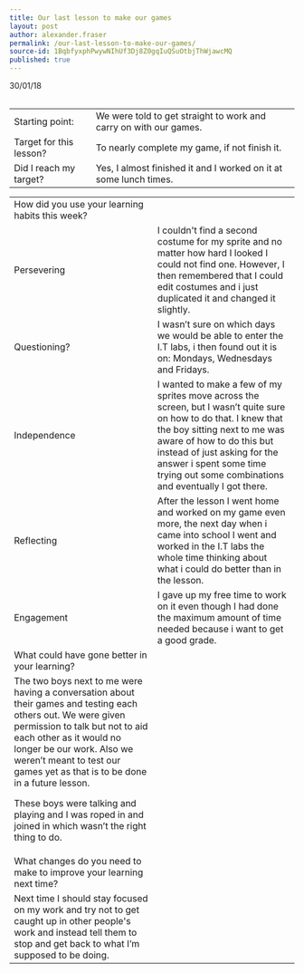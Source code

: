 ```yaml
---
title: Our last lesson to make our games
layout: post
author: alexander.fraser
permalink: /our-last-lesson-to-make-our-games/
source-id: 1BqbfyxphPwywNIhUf3Dj8Z0gqIuQSuOtbjThWjawcMQ
published: true
---
```

<table>
 30/01/18
</table>


<table>
  <tr>
    <td>Starting point:</td>
    <td>We were told to get straight to work and carry on with our games.</td>
  </tr>
  <tr>
    <td>Target for this lesson?</td>
    <td>To nearly complete my game, if not finish it.</td>
  </tr>
  <tr>
    <td>Did I reach my target? </td>
    <td>Yes, I almost finished it and I worked on it at some lunch times.</td>
  </tr>
</table>


<table>
  <tr>
    <td>How did you use your learning habits this week?</td>
    <td></td>
  </tr>
  <tr>
    <td>Persevering</td>
    <td>I couldn't find a second costume for my sprite and no matter how hard I looked I could not find one. However, I then remembered that I could edit costumes and i just duplicated it and changed it slightly.</td>
  </tr>
  <tr>
    <td>Questioning?</td>
    <td>I wasn’t sure on which days we would be able to enter the I.T labs, i then found out it is on: Mondays, Wednesdays and Fridays.</td>
  </tr>
  <tr>
    <td>Independence</td>
    <td>I wanted to make a few of my sprites move across the screen, but I wasn’t quite sure on how to do that. I knew that the boy sitting next to me was aware of how to do this but instead of just asking for the answer i spent some time trying out some combinations and eventually I got there.</td>
  </tr>
  <tr>
    <td>Reflecting</td>
    <td>After the lesson I went home and worked on my game even more, the next day when i came into school I went and worked in the I.T labs the whole time thinking about what i could do better than in the lesson.</td>
  </tr>
  <tr>
    <td>Engagement</td>
    <td> I gave up my free time to work on it even though I had done the maximum amount of time needed because i want to get a good grade. </td>
  </tr>
  <tr>
    <td>What could have gone better in your learning?</td>
    <td></td>
  </tr>
  <tr>
    <td>The two boys next to me were having a conversation about their games and testing each others out. We were given permission to talk but not to aid each other as it would no longer be our work. Also we weren’t meant to test our games yet as that is to be done in a future lesson.

These boys were talking and playing and I was roped in and joined in which wasn’t the right thing to do.  </td>
    <td></td>
  </tr>
  <tr>
    <td>What changes do you need to make to improve your learning next time?</td>
    <td></td>
  </tr>
  <tr>
    <td>Next time I should stay focused on my work and try not to get caught up in other people's work and instead tell them to stop and get back to what I’m supposed to be doing.</td>
    <td></td>
  </tr>
</table>


